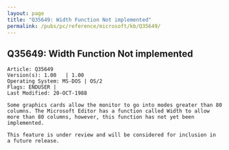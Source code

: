 ```yaml
---
layout: page
title: "Q35649: Width Function Not implemented"
permalink: /pubs/pc/reference/microsoft/kb/Q35649/
---
```


## Q35649: Width Function Not implemented

	Article: Q35649
	Version(s): 1.00   | 1.00
	Operating System: MS-DOS | OS/2
	Flags: ENDUSER |
	Last Modified: 20-OCT-1988
	
	Some graphics cards allow the monitor to go into modes greater than 80
	columns. The Microsoft Editor has a function called Width to allow
	more than 80 columns, however, this function has not yet been
	implemented.
	
	This feature is under review and will be considered for inclusion in
	a future release.
